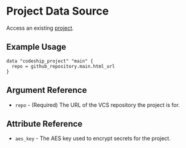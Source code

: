 # Project Data Source

Access an existing [project](https://documentation.codeship.com/general/projects/getting-started/).

## Example Usage

```hcl
data "codeship_project" "main" {
  repo = github_repository.main.html_url
}
```

## Argument Reference

* `repo` - (Required) The URL of the VCS repository the project is for.

## Attribute Reference

* `aes_key` - The AES key used to encrypt secrets for the project.